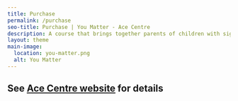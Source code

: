 ```yaml
---
title: Purchase
permalink: /purchase
seo-title: Purchase | You Matter - Ace Centre
description: A course that brings together parents of children with significant speech difficulties and their supporting professionals
layout: theme
main-image:
  location: you-matter.png
  alt: You Matter
---
```


## See [Ace Centre website](https://acecentre.org.uk/project/you-matter/) for details

